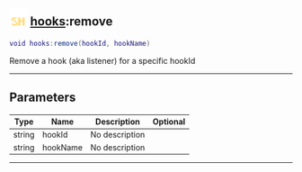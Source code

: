 ## <img src="../../.gitbook/assets/shared.png" width="32" height="32" /> [hooks](../hooks/README.md):remove

```lua
void hooks:remove(hookId, hookName)
```

Remove a hook (aka listener) for a specific hookId<br>

-----------------
## Parameters

| Type   | Name | Description | Optional |
| ------ | ---- | ----------- | -------: |
| string | hookId | No description |  |
| string | hookName | No description |  |


--------